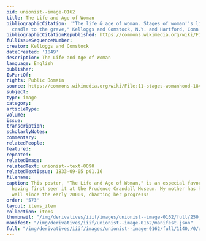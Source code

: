```yaml
---
pid: unionist--image-0162
title: The Life and Age of Woman
bibliographicCitation: '"The life & age of woman. Stages of woman''s life from the
  cradle to the grave," Kelloggs and Comstock, N.Y. and Hartford, Conn'
bibliographicCitationRepublished: https://commons.wikimedia.org/wiki/File:11-stages-womanhood-1840s.jpg#/media/File:11-stages-womanhood-1840s.jpg
fullIssueSequenceNumber: 
creator: Kelloggs and Comstock
dateCreated: '1849'
description: The Life and Age of Woman
language: English
publisher: 
IsPartOf: 
rights: Public Domain
source: https://commons.wikimedia.org/wiki/File:11-stages-womanhood-1840s.jpg#/media/File:11-stages-womanhood-1840s.jpg
subject: 
type: image
category: 
articleType: 
volume: 
issue: 
transcription: 
scholarlyNotes: 
commentary: 
relatedPeople: 
featured: 
repeated: 
relatedImage: 
relatedText: unionist--text-0090
relatedTextIssue: 1833-09-05 p01.16
filename: 
caption: This poster, "The Life and Age of Woman," is an especial favorite of mine,
  having first seen it at the Prudence Crandall Museum. My mother has had it on her
  wall since the early 2000s, charting her progress!
order: '573'
layout: items_item
collection: items
thumbnail: "/img/derivatives/iiif/images/unionist--image-0162/full/250,/0/default.jpg"
manifest: "/img/derivatives/iiif/unionist--image-0162/manifest.json"
full: "/img/derivatives/iiif/images/unionist--image-0162/full/1140,/0/default.jpg"
---
```

